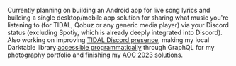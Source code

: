 Currently planning on building an Android app for live song lyrics and building a single desktop/mobile app solution for sharing what music you're listening to (for TIDAL, Qobuz or any generic media player) via your Discord status (excluding Spotiy, which is already deeply integrated into Discord). Also working on improving [TIDAL Discord presence](https://github.com/purpl3F0x/TIDAL-Discord-Rich-Presence-UNOFFICIAL/pull/100), making my local Darktable library [accessible programmatically](https://github.com/jonasberge/darktable-graphql) through GraphQL for my photography portfolio and finishing my [AOC 2023 solutions](https://github.com/jonasberge/adventofcode-2023).

<!--
**jonasberge/jonasberge** is a ✨ _special_ ✨ repository because its `README.md` (this file) appears on your GitHub profile.

Here are some ideas to get you started:

- 🔭 I’m currently working on ...
- 🌱 I’m currently learning ...
- 👯 I’m looking to collaborate on ...
- 🤔 I’m looking for help with ...
- 💬 Ask me about ...
- 📫 How to reach me: ...
- 😄 Pronouns: ...
- ⚡ Fun fact: ...
-->
